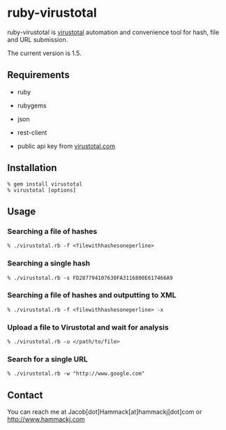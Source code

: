 # ruby-virustotal

ruby-virustotal is [virustotal](http://www.virustotal.com) automation and convenience tool for hash, file and URL submission.

The current version is 1.5.

## Requirements

* ruby
* rubygems
* json
* rest-client

* public api key from [virustotal.com](http://www.virustotal.com)

## Installation

	% gem install virustotal
	% virustotal [options]

## Usage

### Searching a file of hashes

	% ./virustotal.rb -f <filewithhashesoneperline>

### Searching a single hash

	% ./virustotal.rb -s FD287794107630FA3116800E617466A9
 
### Searching a file of hashes and outputting to XML
	% ./virustotal.rb -f <filewithhashesoneperline> -x

### Upload a file to Virustotal and wait for analysis
	% ./virustotal.rb -u </path/to/file>

### Search for a single URL 
	% ./virustotal.rb -w "http://www.google.com"

## Contact

You can reach me at Jacob[dot]Hammack[at]hammackj[dot]com or http://www.hammackj.com
